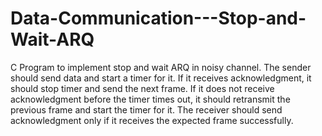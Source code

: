 # Data-Communication---Stop-and-Wait-ARQ
C Program to implement stop and wait ARQ in noisy channel. The sender should send data and start a timer for it. If it receives acknowledgment, it should stop timer and send the next frame. If it does not receive acknowledgment before the timer times out, it should retransmit the previous frame and start the timer for it. The receiver should send acknowledgment only if it receives the expected frame successfully.
